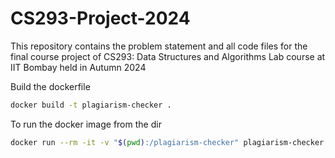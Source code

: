 # CS293-Project-2024
This repository contains the problem statement and all code files for the final course project of CS293: Data Structures and Algorithms Lab course at IIT Bombay held in Autumn 2024

Build the dockerfile

````bash
docker build -t plagiarism-checker .
````

To run the docker image from the dir

````bash
docker run --rm -it -v "$(pwd):/plagiarism-checker" plagiarism-checker
````
